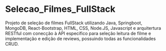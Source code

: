 # Selecao_Filmes_FullStack
Projeto de seleção de filmes FullStack utilizando Java, Springboot, MongoDB, React-Bootstrap, HTML, CSS, Node.JS, Javascript e arquitertura RESTful com conecção à API especifico para seleção leitura de filme e implementação e edição de reviews, possuindo todas as funcionalidades CRUD.
